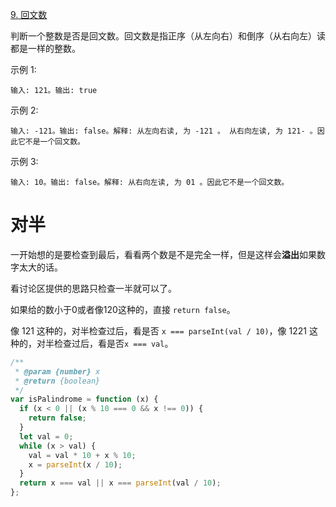 [9. 回文数](https://leetcode-cn.com/problems/palindrome-number/)

判断一个整数是否是回文数。回文数是指正序（从左向右）和倒序（从右向左）读都是一样的整数。

示例 1:

`输入: 121。输出: true`

示例 2:

`输入: -121。输出: false。解释: 从左向右读, 为 -121 。 从右向左读, 为 121- 。因此它不是一个回文数。`

示例 3:

`输入: 10。输出: false。解释: 从右向左读, 为 01 。因此它不是一个回文数。`

# 对半

一开始想的是要检查到最后，看看两个数是不是完全一样，但是这样会**溢出**如果数字太大的话。

看讨论区提供的思路只检查一半就可以了。

如果给的数小于0或者像120这种的，直接 `return false`。

像 121 这种的，对半检查过后，看是否 `x === parseInt(val / 10)`，像 1221 这种的，对半检查过后，看是否`x === val`。

```javascript
/**
 * @param {number} x
 * @return {boolean}
 */
var isPalindrome = function (x) {
  if (x < 0 || (x % 10 === 0 && x !== 0)) {
    return false;
  }
  let val = 0;
  while (x > val) {
    val = val * 10 + x % 10; 
    x = parseInt(x / 10);
  }
  return x === val || x === parseInt(val / 10);
};
```

